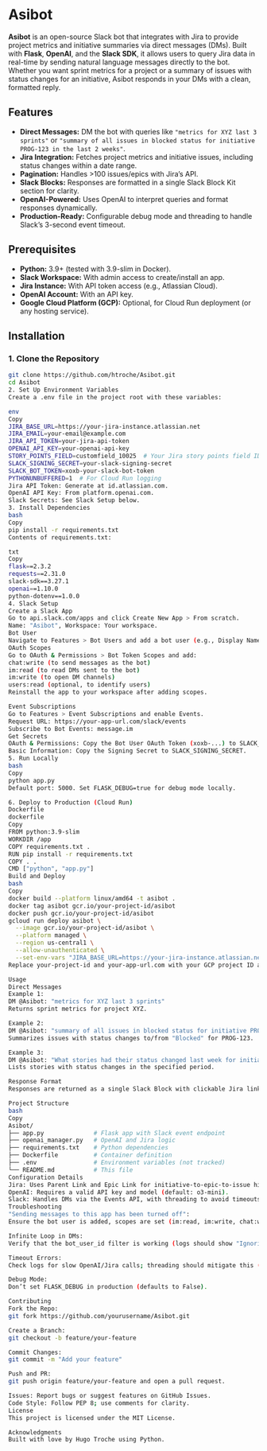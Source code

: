 # Asibot

**Asibot** is an open-source Slack bot that integrates with Jira to provide project metrics and initiative summaries via direct messages (DMs). Built with **Flask**, **OpenAI**, and the **Slack SDK**, it allows users to query Jira data in real-time by sending natural language messages directly to the bot. Whether you want sprint metrics for a project or a summary of issues with status changes for an initiative, Asibot responds in your DMs with a clean, formatted reply.

## Features

- **Direct Messages:** DM the bot with queries like `"metrics for XYZ last 3 sprints"` or `"summary of all issues in blocked status for initiative PROG-123 in the last 2 weeks"`.
- **Jira Integration:** Fetches project metrics and initiative issues, including status changes within a date range.
- **Pagination:** Handles >100 issues/epics with Jira’s API.
- **Slack Blocks:** Responses are formatted in a single Slack Block Kit section for clarity.
- **OpenAI-Powered:** Uses OpenAI to interpret queries and format responses dynamically.
- **Production-Ready:** Configurable debug mode and threading to handle Slack’s 3-second event timeout.

## Prerequisites

- **Python:** 3.9+ (tested with 3.9-slim in Docker).
- **Slack Workspace:** With admin access to create/install an app.
- **Jira Instance:** With API token access (e.g., Atlassian Cloud).
- **OpenAI Account:** With an API key.
- **Google Cloud Platform (GCP):** Optional, for Cloud Run deployment (or any hosting service).

## Installation

### 1. Clone the Repository

```bash
git clone https://github.com/htroche/Asibot.git
cd Asibot
2. Set Up Environment Variables
Create a .env file in the project root with these variables:

env
Copy
JIRA_BASE_URL=https://your-jira-instance.atlassian.net
JIRA_EMAIL=your-email@example.com
JIRA_API_TOKEN=your-jira-api-token
OPENAI_API_KEY=your-openai-api-key
STORY_POINTS_FIELD=customfield_10025  # Your Jira story points field ID
SLACK_SIGNING_SECRET=your-slack-signing-secret
SLACK_BOT_TOKEN=xoxb-your-slack-bot-token
PYTHONUNBUFFERED=1  # For Cloud Run logging
Jira API Token: Generate at id.atlassian.com.
OpenAI API Key: From platform.openai.com.
Slack Secrets: See Slack Setup below.
3. Install Dependencies
bash
Copy
pip install -r requirements.txt
Contents of requirements.txt:

txt
Copy
flask==2.3.2
requests==2.31.0
slack-sdk==3.27.1
openai==1.10.0
python-dotenv==1.0.0
4. Slack Setup
Create a Slack App
Go to api.slack.com/apps and click Create New App > From scratch.
Name: "Asibot", Workspace: Your workspace.
Bot User
Navigate to Features > Bot Users and add a bot user (e.g., Display Name: "Asibot", Username: @Asibot).
OAuth Scopes
Go to OAuth & Permissions > Bot Token Scopes and add:
chat:write (to send messages as the bot)
im:read (to read DMs sent to the bot)
im:write (to open DM channels)
users:read (optional, to identify users)
Reinstall the app to your workspace after adding scopes.

Event Subscriptions
Go to Features > Event Subscriptions and enable Events.
Request URL: https://your-app-url.com/slack/events
Subscribe to Bot Events: message.im
Get Secrets
OAuth & Permissions: Copy the Bot User OAuth Token (xoxb-...) to SLACK_BOT_TOKEN.
Basic Information: Copy the Signing Secret to SLACK_SIGNING_SECRET.
5. Run Locally
bash
Copy
python app.py
Default port: 5000. Set FLASK_DEBUG=true for debug mode locally.

6. Deploy to Production (Cloud Run)
Dockerfile
dockerfile
Copy
FROM python:3.9-slim
WORKDIR /app
COPY requirements.txt .
RUN pip install -r requirements.txt
COPY . .
CMD ["python", "app.py"]
Build and Deploy
bash
Copy
docker build --platform linux/amd64 -t asibot .
docker tag asibot gcr.io/your-project-id/asibot
docker push gcr.io/your-project-id/asibot
gcloud run deploy asibot \
  --image gcr.io/your-project-id/asibot \
  --platform managed \
  --region us-central1 \
  --allow-unauthenticated \
  --set-env-vars "JIRA_BASE_URL=https://your-jira-instance.atlassian.net,JIRA_EMAIL=your-email@example.com,JIRA_API_TOKEN=your-api-token,OPENAI_API_KEY=your-openai-key,STORY_POINTS_FIELD=customfield_10016,SERVICE_BASE_URL=https://your-app-url.com,PYTHONUNBUFFERED=1,SLACK_SIGNING_SECRET=your-signing-secret,SLACK_BOT_TOKEN=xoxb-your-bot-token"
Replace your-project-id and your-app-url.com with your GCP project ID and deployed URL.

Usage
Direct Messages
Example 1:
DM @Asibot: "metrics for XYZ last 3 sprints"
Returns sprint metrics for project XYZ.

Example 2:
DM @Asibot: "summary of all issues in blocked status for initiative PROG-123 in the last 2 weeks"
Summarizes issues with status changes to/from "Blocked" for PROG-123.

Example 3:
DM @Asibot: "What stories had their status changed last week for initiative PROG-123?"
Lists stories with status changes in the specified period.

Response Format
Responses are returned as a single Slack Block with clickable Jira links (e.g., <https://your-jira-instance.atlassian.net/browse/XYZ-123>).

Project Structure
bash
Copy
Asibot/
├── app.py              # Flask app with Slack event endpoint
├── openai_manager.py   # OpenAI and Jira logic
├── requirements.txt    # Python dependencies
├── Dockerfile          # Container definition
├── .env                # Environment variables (not tracked)
└── README.md           # This file
Configuration Details
Jira: Uses Parent Link and Epic Link for initiative-to-epic-to-issue hierarchy. Customize STORY_POINTS_FIELD if your Jira instance uses a different custom field.
OpenAI: Requires a valid API key and model (default: o3-mini).
Slack: Handles DMs via the Events API, with threading to avoid timeouts.
Troubleshooting
"Sending messages to this app has been turned off":
Ensure the bot user is added, scopes are set (im:read, im:write, chat:write), and the app is reinstalled.

Infinite Loop in DMs:
Verify that the bot_user_id filter is working (logs should show "Ignoring message from bot").

Timeout Errors:
Check logs for slow OpenAI/Jira calls; threading should mitigate this (endpoint returns within 3 seconds).

Debug Mode:
Don’t set FLASK_DEBUG in production (defaults to False).

Contributing
Fork the Repo:
git fork https://github.com/yourusername/Asibot.git

Create a Branch:
git checkout -b feature/your-feature

Commit Changes:
git commit -m "Add your feature"

Push and PR:
git push origin feature/your-feature and open a pull request.

Issues: Report bugs or suggest features on GitHub Issues.
Code Style: Follow PEP 8; use comments for clarity.
License
This project is licensed under the MIT License.

Acknowledgments
Built with love by Hugo Troche using Python.
